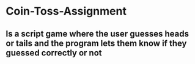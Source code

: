 # Coin-Toss-Assignment
## Is a script game where the user guesses heads or tails and the program lets them know if they guessed correctly or not
